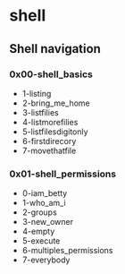 # shell

## Shell navigation

### 0x00-shell_basics

 * 1-listing
 * 2-bring_me_home
 * 3-listfilies
 * 4-listmorefilies
 * 5-listfilesdigitonly
 * 6-firstdirecory
 * 7-movethatfile

### 0x01-shell_permissions

 * 0-iam_betty
 * 1-who_am_i
 * 2-groups
 * 3-new_owner
 * 4-empty
 * 5-execute
 * 6-multiples_permissions
 * 7-everybody
